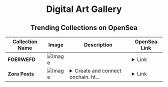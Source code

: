 <div align="center">

# Digital Art Gallery

## Trending Collections on OpenSea

| Collection Name                       | Image                                                                                     | Description                       | OpenSea Link                                                                                          |
|---------------------------------------|-------------------------------------------------------------------------------------------|-----------------------------------|--------------------------------------------------------------------------------------------------------|
| **FGERWEFD** | ![Image](https://i.seadn.io/s/raw/files/fd191522dd05e1c3aa41ecdf608322e4.webp?w=500&auto=format?w=200&auto=format) |  | <details><summary>Link</summary>[FGERWEFD](https://opensea.io/collection/fgerwefd-5)</details> |
| **Zora Posts** | ![Image](https://i.seadn.io/s/raw/files/c02d33a7c966e8181e0008b75146db46.jpg?w=500&auto=format?w=200&auto=format) | <details><summary>Create and connect onchain. ht...</summary>Create and connect onchain. https://zora.co</details> | <details><summary>Link</summary>[Zora Posts](https://opensea.io/collection/zora-posts-17069)</details> |

</div>